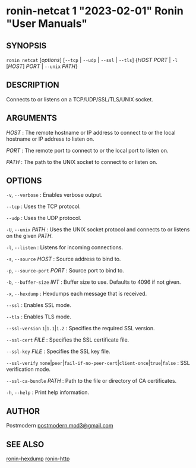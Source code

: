 # ronin-netcat 1 "2023-02-01" Ronin "User Manuals"

## SYNOPSIS

`ronin netcat` [*options*] [`--tcp` \| `--udp` \| `--ssl` \| `--tls`] {*HOST* *PORT* \| `-l` [*HOST*] *PORT* \| `--unix` *PATH*}

## DESCRIPTION

Connects to or listens on a TCP/UDP/SSL/TLS/UNIX socket.

## ARGUMENTS

*HOST*
: The remote hostname or IP address to connect to or the local hostname or IP
  address to listen on.

*PORT*
: The remote port to connect to or the local port to listen on.

*PATH*
: The path to the UNIX socket to connect to or listen on.

## OPTIONS

`-v`, `--verbose`
: Enables verbose output.

`--tcp`
: Uses the TCP protocol.

`--udp`
: Uses the UDP protocol.

`-U`, `--unix` *PATH*
: Uses the UNIX socket protocol and connects to or listens on the given *PATH*.

`-l`, `--listen`
: Listens for incoming connections.

`-s`, `--source` *HOST*
: Source address to bind to.

`-p`, `--source-port` *PORT*
: Source port to bind to.

`-b`, `--buffer-size` *INT*
: Buffer size to use. Defaults to 4096 if not given.

`-x`, `--hexdump`
: Hexdumps each message that is received.

`--ssl`
: Enables SSL mode.

`--tls`
: Enables TLS mode.

`--ssl-version` `1`\|`1.1`\|`1.2`
: Specifies the required SSL version.

`--ssl-cert` *FILE*
: Specifies the SSL certificate file.

`--ssl-key` *FILE*
: Specifies the SSL key file.

`--ssl-verify` `none`\|`peer`\|`fail-if-no-peer-cert`\|`client-once`\|`true`\|`false`
: SSL verification mode.

`--ssl-ca-bundle` *PATH*
: Path to the file or directory of CA certificates.

`-h`, `--help`
: Print help information.

## AUTHOR

Postmodern <postmodern.mod3@gmail.com>

## SEE ALSO

[ronin-hexdump](ronin-hexdump.1.md) [ronin-http](ronin-http.1.md)